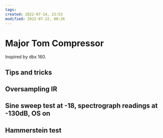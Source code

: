```yaml
---
tags: 
created: 2022-07-14, 23:53
modified: 2022-07-22, 00:26
---
```


# Major Tom Compressor
Inspired by dbx 160.

## Tips and tricks

## Oversampling IR

## Sine sweep test at -18, spectrograph readings at -130dB, OS on

## Hammerstein test